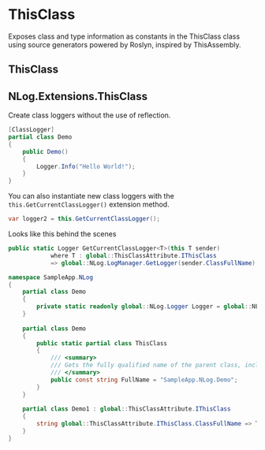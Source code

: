 # ThisClass
Exposes class and type information as constants in the ThisClass class using source generators powered by Roslyn, inspired by ThisAssembly.

## ThisClass


## NLog.Extensions.ThisClass
Create class loggers without the use of reflection.
```csharp
[ClassLogger]
partial class Demo
{
    public Demo()
    {
        Logger.Info("Hello World!");
    }
}
```

You can also instantiate new class loggers with the `this.GetCurrentClassLogger()` extension method.
```csharp
var logger2 = this.GetCurrentClassLogger();
```


Looks like this behind the scenes
```csharp
public static Logger GetCurrentClassLogger<T>(this T sender)
            where T : global::ThisClassAttribute.IThisClass
            => global::NLog.LogManager.GetLogger(sender.ClassFullName);

namespace SampleApp.NLog
{
    partial class Demo
    {
        private static readonly global::NLog.Logger Logger = global::NLog.LogManager.GetLogger(ThisClass.FullName);
    }
    
    partial class Demo
    {
        public static partial class ThisClass
        {
            /// <summary>
            /// Gets the fully qualified name of the parent class, including the namespace but not the assembly.
            /// </summary>
            public const string FullName = "SampleApp.NLog.Demo";
        }
    }
    
    partial class Demo1 : global::ThisClassAttribute.IThisClass
    {
        string global::ThisClassAttribute.IThisClass.ClassFullName => ThisClass.FullName;
    }
}
```
